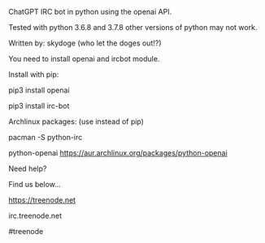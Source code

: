 ChatGPT IRC bot in python using the openai API.

Tested with python 3.6.8 and 3.7.8 other versions of python may not work.

Written by: skydoge (who let the doges out!?)

You need to install openai and ircbot module.

Install with pip:

pip3 install openai

pip3 install irc-bot

Archlinux packages: (use instead of pip)

pacman -S python-irc

python-openai https://aur.archlinux.org/packages/python-openai

Need help?

Find us below...

https://treenode.net

irc.treenode.net

#treenode

